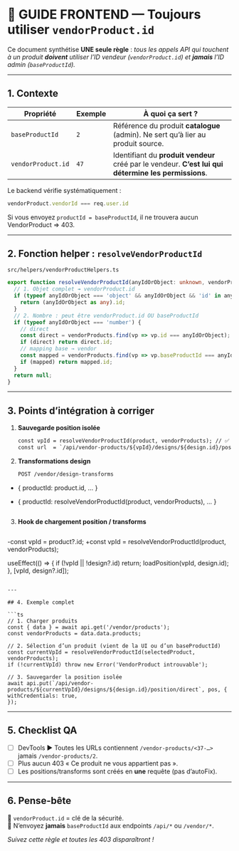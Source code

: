 # 📘 GUIDE FRONTEND — Toujours utiliser `vendorProduct.id`

Ce document synthétise **UNE seule règle** : _tous les appels API qui touchent à un produit **doivent** utiliser l’ID vendeur (`vendorProduct.id`) et **jamais** l’ID admin (`baseProductId`)._

---

## 1. Contexte

| Propriété | Exemple | À quoi ça sert ? |
|-----------|---------|------------------|
| `baseProductId` | `2` | Référence du produit **catalogue** (admin). Ne sert qu’à lier au produit source. |
| `vendorProduct.id` | `47` | Identifiant du **produit vendeur** créé par le vendeur. **C’est lui qui détermine les permissions**. |

Le backend vérifie systématiquement :
```ts
vendorProduct.vendorId === req.user.id
```
Si vous envoyez `productId = baseProductId`, il ne trouvera aucun VendorProduct ⇒ 403.

---

## 2. Fonction helper : `resolveVendorProductId`

`src/helpers/vendorProductHelpers.ts`
```ts
export function resolveVendorProductId(anyIdOrObject: unknown, vendorProducts: any[]): number | null {
  // 1. Objet complet ↠ vendorProduct.id
  if (typeof anyIdOrObject === 'object' && anyIdOrObject && 'id' in anyIdOrObject) {
    return (anyIdOrObject as any).id;
  }
  // 2. Nombre : peut être vendorProduct.id OU baseProductId
  if (typeof anyIdOrObject === 'number') {
    // direct
    const direct = vendorProducts.find(vp => vp.id === anyIdOrObject);
    if (direct) return direct.id;
    // mapping base → vendor
    const mapped = vendorProducts.find(vp => vp.baseProductId === anyIdOrObject);
    if (mapped) return mapped.id;
  }
  return null;
}
```

---

## 3. Points d’intégration à corriger

1. **Sauvegarde position isolée**
   ```diff
   const vpId = resolveVendorProductId(product, vendorProducts); // ✅
   const url  = `/api/vendor-products/${vpId}/designs/${design.id}/position/direct`;
   ```

2. **Transformations design**
   ```diff
   POST /vendor/design-transforms
-  { productId: product.id, ... }
+  { productId: resolveVendorProductId(product, vendorProducts), ... }
   ```

3. **Hook de chargement position / transforms**
   ```diff
-const vpId = product?.id;
+const vpId = resolveVendorProductId(product, vendorProducts);

 useEffect(() => {
   if (!vpId || !design?.id) return;
   loadPosition(vpId, design.id);
 }, [vpId, design?.id]);
   ```

---

## 4. Exemple complet

```ts
// 1. Charger produits
const { data } = await api.get('/vendor/products');
const vendorProducts = data.data.products;

// 2. Sélection d’un produit (vient de la UI ou d’un baseProductId)
const currentVpId = resolveVendorProductId(selectedProduct, vendorProducts);
if (!currentVpId) throw new Error('VendorProduct introuvable');

// 3. Sauvegarder la position isolée
await api.put(`/api/vendor-products/${currentVpId}/designs/${design.id}/position/direct`, pos, {
  withCredentials: true,
});
```

---

## 5. Checklist QA

- [ ] DevTools ► Toutes les URLs contiennent `/vendor-products/<37-…>` jamais `/vendor-products/2`.
- [ ] Plus aucun 403 « Ce produit ne vous appartient pas ».
- [ ] Les positions/transforms sont créés en **une** requête (pas d’autoFix).

---

## 6. Pense-bête

🔑 `vendorProduct.id` = clé de la sécurité.  
🚫 N’envoyez **jamais** `baseProductId` aux endpoints `/api/*` ou `/vendor/*`.

_Suivez cette règle et toutes les 403 disparaîtront !_ 
 
 
 
 